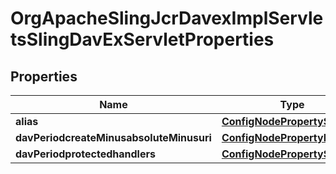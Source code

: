 
# OrgApacheSlingJcrDavexImplServletsSlingDavExServletProperties

## Properties
Name | Type | Description | Notes
------------ | ------------- | ------------- | -------------
**alias** | [**ConfigNodePropertyString**](ConfigNodePropertyString.md) |  |  [optional]
**davPeriodcreateMinusabsoluteMinusuri** | [**ConfigNodePropertyBoolean**](ConfigNodePropertyBoolean.md) |  |  [optional]
**davPeriodprotectedhandlers** | [**ConfigNodePropertyString**](ConfigNodePropertyString.md) |  |  [optional]



